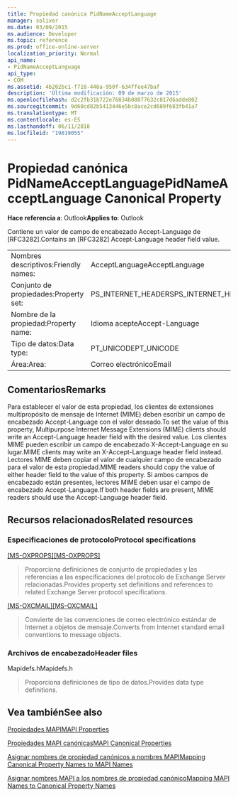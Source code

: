 ```yaml
---
title: Propiedad canónica PidNameAcceptLanguage
manager: soliver
ms.date: 03/09/2015
ms.audience: Developer
ms.topic: reference
ms.prod: office-online-server
localization_priority: Normal
api_name:
- PidNameAcceptLanguage
api_type:
- COM
ms.assetid: 4b202bc1-f718-446a-950f-634ffee47baf
description: 'Última modificación: 09 de marzo de 2015'
ms.openlocfilehash: d2c2fb31b722e76034b08077632c817d6adde802
ms.sourcegitcommit: 9d60cd82b5413446e5bc8ace2cd689f683fb41a7
ms.translationtype: MT
ms.contentlocale: es-ES
ms.lasthandoff: 06/11/2018
ms.locfileid: "19819055"
---
```

# <a name="pidnameacceptlanguage-canonical-property"></a><span data-ttu-id="5c0a9-103">Propiedad canónica PidNameAcceptLanguage</span><span class="sxs-lookup"><span data-stu-id="5c0a9-103">PidNameAcceptLanguage Canonical Property</span></span>

  
  
<span data-ttu-id="5c0a9-104">**Hace referencia a**: Outlook</span><span class="sxs-lookup"><span data-stu-id="5c0a9-104">**Applies to**: Outlook</span></span> 
  
<span data-ttu-id="5c0a9-105">Contiene un valor de campo de encabezado Accept-Language de [RFC3282].</span><span class="sxs-lookup"><span data-stu-id="5c0a9-105">Contains an [RFC3282] Accept-Language header field value.</span></span>
  
|||
|:-----|:-----|
|<span data-ttu-id="5c0a9-106">Nombres descriptivos:</span><span class="sxs-lookup"><span data-stu-id="5c0a9-106">Friendly names:</span></span>  <br/> |<span data-ttu-id="5c0a9-107">AcceptLanguage</span><span class="sxs-lookup"><span data-stu-id="5c0a9-107">AcceptLanguage</span></span>  <br/> |
|<span data-ttu-id="5c0a9-108">Conjunto de propiedades:</span><span class="sxs-lookup"><span data-stu-id="5c0a9-108">Property set:</span></span>  <br/> |<span data-ttu-id="5c0a9-109">PS_INTERNET_HEADERS</span><span class="sxs-lookup"><span data-stu-id="5c0a9-109">PS_INTERNET_HEADERS</span></span>  <br/> |
|<span data-ttu-id="5c0a9-110">Nombre de la propiedad:</span><span class="sxs-lookup"><span data-stu-id="5c0a9-110">Property name:</span></span>  <br/> |<span data-ttu-id="5c0a9-111">Idioma acepte</span><span class="sxs-lookup"><span data-stu-id="5c0a9-111">Accept-Language</span></span>  <br/> |
|<span data-ttu-id="5c0a9-112">Tipo de datos:</span><span class="sxs-lookup"><span data-stu-id="5c0a9-112">Data type:</span></span>  <br/> |<span data-ttu-id="5c0a9-113">PT_UNICODE</span><span class="sxs-lookup"><span data-stu-id="5c0a9-113">PT_UNICODE</span></span>  <br/> |
|<span data-ttu-id="5c0a9-114">Área:</span><span class="sxs-lookup"><span data-stu-id="5c0a9-114">Area:</span></span>  <br/> |<span data-ttu-id="5c0a9-115">Correo electrónico</span><span class="sxs-lookup"><span data-stu-id="5c0a9-115">Email</span></span>  <br/> |
   
## <a name="remarks"></a><span data-ttu-id="5c0a9-116">Comentarios</span><span class="sxs-lookup"><span data-stu-id="5c0a9-116">Remarks</span></span>

<span data-ttu-id="5c0a9-117">Para establecer el valor de esta propiedad, los clientes de extensiones multipropósito de mensaje de Internet (MIME) deben escribir un campo de encabezado Accept-Language con el valor deseado.</span><span class="sxs-lookup"><span data-stu-id="5c0a9-117">To set the value of this property, Multipurpose Internet Message Extensions (MIME) clients should write an Accept-Language header field with the desired value.</span></span> <span data-ttu-id="5c0a9-118">Los clientes MIME pueden escribir un campo de encabezado X-Accept-Language en su lugar.</span><span class="sxs-lookup"><span data-stu-id="5c0a9-118">MIME clients may write an X-Accept-Language header field instead.</span></span> <span data-ttu-id="5c0a9-119">Lectores MIME deben copiar el valor de cualquier campo de encabezado para el valor de esta propiedad.</span><span class="sxs-lookup"><span data-stu-id="5c0a9-119">MIME readers should copy the value of either header field to the value of this property.</span></span> <span data-ttu-id="5c0a9-120">Si ambos campos de encabezado están presentes, lectores MIME deben usar el campo de encabezado Accept-Language.</span><span class="sxs-lookup"><span data-stu-id="5c0a9-120">If both header fields are present, MIME readers should use the Accept-Language header field.</span></span>
  
## <a name="related-resources"></a><span data-ttu-id="5c0a9-121">Recursos relacionados</span><span class="sxs-lookup"><span data-stu-id="5c0a9-121">Related resources</span></span>

### <a name="protocol-specifications"></a><span data-ttu-id="5c0a9-122">Especificaciones de protocolo</span><span class="sxs-lookup"><span data-stu-id="5c0a9-122">Protocol specifications</span></span>

<span data-ttu-id="5c0a9-123">[[MS-OXPROPS]](http://msdn.microsoft.com/library/f6ab1613-aefe-447d-a49c-18217230b148%28Office.15%29.aspx)</span><span class="sxs-lookup"><span data-stu-id="5c0a9-123">[[MS-OXPROPS]](http://msdn.microsoft.com/library/f6ab1613-aefe-447d-a49c-18217230b148%28Office.15%29.aspx)</span></span>
  
> <span data-ttu-id="5c0a9-124">Proporciona definiciones de conjunto de propiedades y las referencias a las especificaciones del protocolo de Exchange Server relacionadas.</span><span class="sxs-lookup"><span data-stu-id="5c0a9-124">Provides property set definitions and references to related Exchange Server protocol specifications.</span></span>
    
<span data-ttu-id="5c0a9-125">[[MS-OXCMAIL]](http://msdn.microsoft.com/library/b60d48db-183f-4bf5-a908-f584e62cb2d4%28Office.15%29.aspx)</span><span class="sxs-lookup"><span data-stu-id="5c0a9-125">[[MS-OXCMAIL]](http://msdn.microsoft.com/library/b60d48db-183f-4bf5-a908-f584e62cb2d4%28Office.15%29.aspx)</span></span>
  
> <span data-ttu-id="5c0a9-126">Convierte de las convenciones de correo electrónico estándar de Internet a objetos de mensaje.</span><span class="sxs-lookup"><span data-stu-id="5c0a9-126">Converts from Internet standard email conventions to message objects.</span></span>
    
### <a name="header-files"></a><span data-ttu-id="5c0a9-127">Archivos de encabezado</span><span class="sxs-lookup"><span data-stu-id="5c0a9-127">Header files</span></span>

<span data-ttu-id="5c0a9-128">Mapidefs.h</span><span class="sxs-lookup"><span data-stu-id="5c0a9-128">Mapidefs.h</span></span>
  
> <span data-ttu-id="5c0a9-129">Proporciona definiciones de tipo de datos.</span><span class="sxs-lookup"><span data-stu-id="5c0a9-129">Provides data type definitions.</span></span>
    
## <a name="see-also"></a><span data-ttu-id="5c0a9-130">Vea también</span><span class="sxs-lookup"><span data-stu-id="5c0a9-130">See also</span></span>



[<span data-ttu-id="5c0a9-131">Propiedades MAPI</span><span class="sxs-lookup"><span data-stu-id="5c0a9-131">MAPI Properties</span></span>](mapi-properties.md)
  
[<span data-ttu-id="5c0a9-132">Propiedades MAPI canónicas</span><span class="sxs-lookup"><span data-stu-id="5c0a9-132">MAPI Canonical Properties</span></span>](mapi-canonical-properties.md)
  
[<span data-ttu-id="5c0a9-133">Asignar nombres de propiedad canónicos a nombres MAPI</span><span class="sxs-lookup"><span data-stu-id="5c0a9-133">Mapping Canonical Property Names to MAPI Names</span></span>](mapping-canonical-property-names-to-mapi-names.md)
  
[<span data-ttu-id="5c0a9-134">Asignar nombres MAPI a los nombres de propiedad canónico</span><span class="sxs-lookup"><span data-stu-id="5c0a9-134">Mapping MAPI Names to Canonical Property Names</span></span>](mapping-mapi-names-to-canonical-property-names.md)

